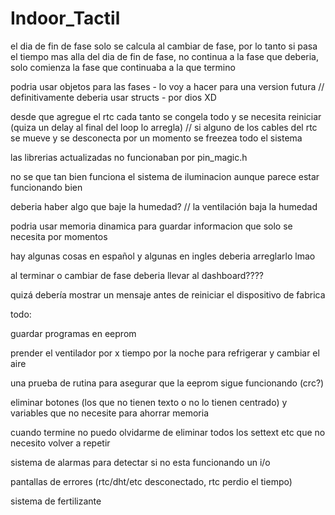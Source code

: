 # Indoor_Tactil
el dia de fin de fase solo se calcula al cambiar de fase, por lo tanto si pasa el tiempo mas alla del dia de fin de fase, no continua a la fase que deberia, solo comienza la fase que continuaba a la que termino

podria usar objetos para las fases - lo voy a hacer para una version futura // definitivamente deberia usar structs - por dios XD

desde que agregue el rtc cada tanto se congela todo y se necesita reiniciar (quiza un delay al final del loop lo arregla) // si alguno de los cables del rtc se mueve y se desconecta por un momento se freezea todo el sistema

las librerias actualizadas no funcionaban por pin_magic.h

no se que tan bien funciona el sistema de iluminacion aunque parece estar funcionando bien

deberia haber algo que baje la humedad? // la ventilación baja la humedad

podria usar memoria dinamica para guardar informacion que solo se necesita por momentos

hay algunas cosas en español y algunas en ingles deberia arreglarlo lmao

al terminar o cambiar de fase deberia llevar al dashboard????

quizá debería mostrar un mensaje antes de reiniciar el dispositivo de fabrica

todo:

guardar programas en eeprom

prender el ventilador por x tiempo por la noche para refrigerar y cambiar el aire

una prueba de rutina para asegurar que la eeprom sigue funcionando (crc?)

eliminar botones (los que no tienen texto o no lo tienen centrado) y variables que no necesite para ahorrar memoria

cuando termine no puedo olvidarme de eliminar todos los settext etc que no necesito volver a repetir

sistema de alarmas para detectar si no esta funcionando un i/o

pantallas de errores (rtc/dht/etc desconectado, rtc perdio el tiempo)

sistema de fertilizante